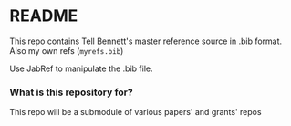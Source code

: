 # README #

This repo contains Tell Bennett's master reference source in .bib format. Also
my own refs (`myrefs.bib`)

Use JabRef to manipulate the .bib file.

### What is this repository for? ###

This repo will be a submodule of various papers' and grants' repos

